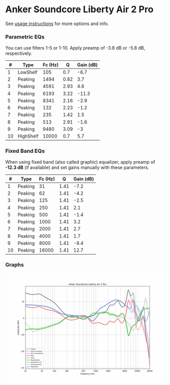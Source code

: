 # Anker Soundcore Liberty Air 2 Pro
See [usage instructions](https://github.com/jaakkopasanen/AutoEq#usage) for more options and info.

### Parametric EQs
You can use filters 1-5 or 1-10. Apply preamp of -3.8 dB or -5.8 dB, respectively.

|   # | Type      |   Fc (Hz) |    Q |   Gain (dB) |
|-----|-----------|-----------|------|-------------|
|   1 | LowShelf  |       105 | 0.7  |        -6.7 |
|   2 | Peaking   |      1494 | 0.82 |         3.7 |
|   3 | Peaking   |      4591 | 2.93 |         4.6 |
|   4 | Peaking   |      6193 | 3.22 |       -11.3 |
|   5 | Peaking   |      8341 | 2.16 |        -2.9 |
|   6 | Peaking   |       132 | 2.23 |        -1.2 |
|   7 | Peaking   |       235 | 1.42 |         1.5 |
|   8 | Peaking   |       513 | 2.91 |        -1.6 |
|   9 | Peaking   |      9480 | 3.09 |        -3   |
|  10 | HighShelf |     10000 | 0.7  |         5.7 |

### Fixed Band EQs
When using fixed band (also called graphic) equalizer, apply preamp of **-12.3 dB** (if available) and set gains manually with these parameters.

|   # | Type    |   Fc (Hz) |    Q |   Gain (dB) |
|-----|---------|-----------|------|-------------|
|   1 | Peaking |        31 | 1.41 |        -7.2 |
|   2 | Peaking |        62 | 1.41 |        -4.2 |
|   3 | Peaking |       125 | 1.41 |        -2.5 |
|   4 | Peaking |       250 | 1.41 |         2.1 |
|   5 | Peaking |       500 | 1.41 |        -1.4 |
|   6 | Peaking |      1000 | 1.41 |         3.2 |
|   7 | Peaking |      2000 | 1.41 |         2.7 |
|   8 | Peaking |      4000 | 1.41 |         1.7 |
|   9 | Peaking |      8000 | 1.41 |        -8.4 |
|  10 | Peaking |     16000 | 1.41 |        12.7 |

### Graphs
![](./Anker%20Soundcore%20Liberty%20Air%202%20Pro.png)
